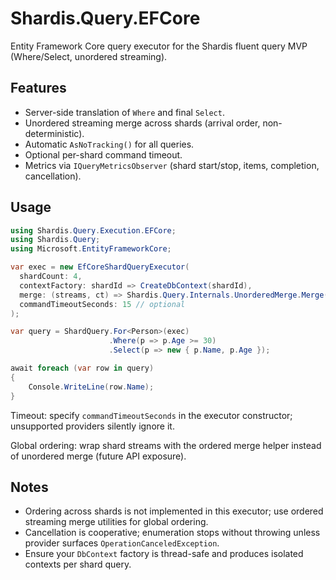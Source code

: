 # Shardis.Query.EFCore

Entity Framework Core query executor for the Shardis fluent query MVP (Where/Select, unordered streaming).

## Features

- Server-side translation of `Where` and final `Select`.
- Unordered streaming merge across shards (arrival order, non-deterministic).
- Automatic `AsNoTracking()` for all queries.
- Optional per-shard command timeout.
- Metrics via `IQueryMetricsObserver` (shard start/stop, items, completion, cancellation).

## Usage

```csharp
using Shardis.Query.Execution.EFCore;
using Shardis.Query;
using Microsoft.EntityFrameworkCore;

var exec = new EfCoreShardQueryExecutor(
  shardCount: 4,
  contextFactory: shardId => CreateDbContext(shardId),
  merge: (streams, ct) => Shardis.Query.Internals.UnorderedMerge.Merge(streams, ct),
  commandTimeoutSeconds: 15 // optional
);

var query = ShardQuery.For<Person>(exec)
                      .Where(p => p.Age >= 30)
                      .Select(p => new { p.Name, p.Age });

await foreach (var row in query)
{
    Console.WriteLine(row.Name);
}
```

Timeout: specify `commandTimeoutSeconds` in the executor constructor; unsupported providers silently ignore it.

Global ordering: wrap shard streams with the ordered merge helper instead of unordered merge (future API exposure).

## Notes

- Ordering across shards is not implemented in this executor; use ordered streaming merge utilities for global ordering.
- Cancellation is cooperative; enumeration stops without throwing unless provider surfaces `OperationCanceledException`.
- Ensure your `DbContext` factory is thread-safe and produces isolated contexts per shard query.
